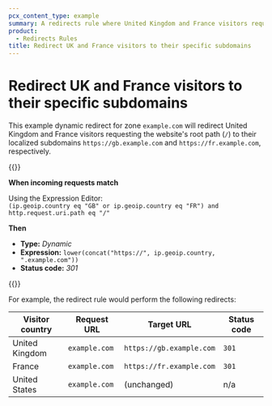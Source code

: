 ```yaml
---
pcx_content_type: example
summary: A redirects rule where United Kingdom and France visitors requesting the `example.com` website's  root path (`/`) are redirected to their localized subdomains `https://gb.example.com` and `https://fr.example.com`, respectively.
product:
  - Redirects Rules
title: Redirect UK and France visitors to their specific subdomains
---
```


# Redirect UK and France visitors to their specific subdomains

This example dynamic redirect for zone `example.com` will redirect United Kingdom and France visitors requesting the website's root path (`/`) to their localized subdomains `https://gb.example.com` and `https://fr.example.com`, respectively.

{{<example>}}

**When incoming requests match**

Using the Expression Editor:<br>
`(ip.geoip.country eq "GB" or ip.geoip.country eq "FR") and http.request.uri.path eq "/"`

**Then**

* **Type:** _Dynamic_
* **Expression:** `lower(concat("https://", ip.geoip.country, ".example.com"))`
* **Status code:** _301_

{{</example>}}

For example, the redirect rule would perform the following redirects:

Visitor country | Request URL    | Target URL               | Status code
----------------|----------------|--------------------------|------------
United Kingdom  | `example.com` | `https://gb.example.com` | `301`
France          | `example.com` | `https://fr.example.com` | `301`
United States   | `example.com` | (unchanged)              | n/a
